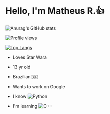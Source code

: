 <h1>Hello, I'm Matheus R.👍</h1>


![Anurag's GitHub stats](https://github-readme-stats.vercel.app/api?username=doggggggggo&anuraghazra&theme=tokyonight&show_icons=true)
<p align="left"> <img src="https://komarev.com/ghpvc/?username=doggggggggo&color=gray" alt="Profile views" /> </p>

[![Top Langs](https://github-readme-stats.vercel.app/api/top-langs/?username=doggggggggo&layout=compact)](https://github.com/anuraghazra/github-readme-stats)

- Loves Star Wara
- 13 yr old
- Brazilian🇧🇷
- Wants to work on Google


- I know
![Python](https://img.shields.io/badge/-Python-05122A?style=flat&logo=python)&nbsp;

- I'm learning
![C++](https://img.shields.io/badge/-C++-05122A?style=flat&logo=C++3&logoColor=1572B6)&nbsp;
